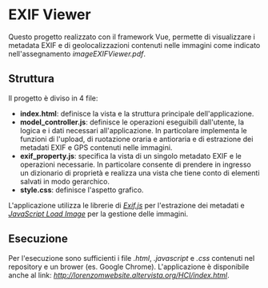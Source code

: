 # EXIF Viewer 
Questo progetto realizzato con il framework Vue, permette di visualizzare i metadata EXIF e di geolocalizzazioni contenuti nelle immagini come indicato nell'assegnamento *imageEXIFViewer.pdf*. 

## Struttura ##
Il progetto è diviso in 4 file:
- __index.html__: definisce la vista e la struttura principale dell'applicazione.
- __model_controller.js__: definisce le operazioni eseguibili dall'utente, la logica e i dati necessari all'applicazione. In particolare implementa le funzioni di l'upload, di ruotazione oraria e antioraria e di estrazione dei metadati EXIF e GPS contenuti nelle immagini.
- __exif_property.js__: specifica la vista di un singolo metadato EXIF e le operazioni necessarie. In particolare consente di prendere in ingresso un dizionario di proprietà e realizza una vista che tiene conto di elementi salvati in modo gerarchico.
- __style.css__: definisce l'aspetto grafico.

L'applicazione utilizza le librerie di [*Exif.js*](https://github.com/exif-js/exif-js "Exif.js") per l'estrazione dei metadati e [*JavaScript Load Image*](https://github.com/blueimp/JavaScript-Load-Image "Load Image") per la gestione delle immagini. 

## Esecuzione ##
Per l'esecuzione sono sufficienti i file *.html*, *.javascript* e *.css* contenuti nel repository e un brower (es. Google Chrome).
L'applicazione è disponibile anche al link: *http://lorenzomwebsite.altervista.org/HCI/index.html*.
